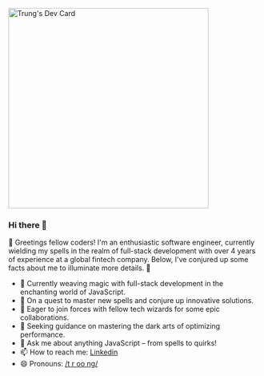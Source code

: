 <a href="https://app.daily.dev/lqtrung95"><img src="https://api.daily.dev/devcards/816118ff3b59490190cb1bad674bbe77.png?r=s08" width="400" alt="Trung's Dev Card"/></a>

### Hi there 👋

<!--
**lqtrung-95/lqtrung-95** is a ✨ _special_ ✨ repository because its `README.md` (this file) appears on your GitHub profile.

Here are some ideas to get you started:


-->

🚀 Greetings fellow coders! I'm an enthusiastic software engineer, currently wielding my spells in the realm of full-stack development with over 4 years of experience at a global fintech company. Below, I've conjured up some facts about me to illuminate more details. 🌟

- 🔭 Currently weaving magic with full-stack development in the enchanting world of JavaScript.
- 🌱 On a quest to master new spells and conjure up innovative solutions.
- 👯 Eager to join forces with fellow tech wizards for some epic collaborations.
- 🤔 Seeking guidance on mastering the dark arts of optimizing performance.
- 💬 Ask me about anything JavaScript – from spells to quirks!
- 📫 How to reach me: [Linkedin](https://www.linkedin.com/in/trungle-3195/)
- 😄 Pronouns: [/t r oo ng/](https://www.youtube.com/watch?v=E5-HuUefLN0)

  
